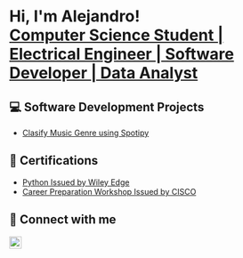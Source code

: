 <h1>Hi, I'm Alejandro! <br/><a href="https://github.com/a13jndro"> Computer Science Student | Electrical Engineer | Software Developer | Data Analyst </a>

<h2>💻 Software Development Projects</h2>

- [Clasify Music Genre using Spotipy](https://github.com/a13jndro/dataAnalysisProjectC278)

<h2>📃 Certifications</h2>
  
- [Python Issued by Wiley Edge](https://www.credly.com/badges/0e7e7ab7-17fb-4289-b5e0-51fbb3f218ed/public_url)
- [Career Preparation Workshop Issued by CISCO](https://www.credly.com/badges/4721a09c-afcb-40d2-9b99-beb48c165615/public_url)

<h2> 🔗 Connect with me </h2>

[<img align="left" alt="JoshMadakor | LinkedIn" width="22px" src="https://cdn.jsdelivr.net/npm/simple-icons@v3/icons/linkedin.svg" />][linkedin]

[linkedin]: https://linkedin.com/in/bs-cs-alejandro-m

<!--
**al3jndro/al3jndro** is a ✨ _special_ ✨ repository because its `README.md` (this file) appears on your GitHub profile.

Here are some ideas to get you started:

- 🔭 I’m currently working on ...
- 🌱 I’m currently learning ...
- 👯 I’m looking to collaborate on ...
- 🤔 I’m looking for help with ...
- 💬 Ask me about ...
- 📫 How to reach me: ...
- 😄 Pronouns: ...
- ⚡ Fun fact: ...
-->
